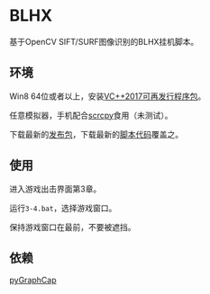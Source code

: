 # BLHX

基于OpenCV SIFT/SURF图像识别的BLHX挂机脚本。

## 环境

Win8 64位或者以上，安装[VC++2017可再发行程序包](https://support.microsoft.com/zh-cn/help/2977003/the-latest-supported-visual-c-downloads)。

任意模拟器，手机配合[scrcpy](https://github.com/Genymobile/scrcpy)食用（未测试）。

下载最新的[发布包](https://github.com/GiriMind/BLHX/releases)，下载最新的[脚本代码](https://github.com/GiriMind/BLHX/archive/master.zip)覆盖之。

## 使用

进入游戏出击界面第3章。

运行`3-4.bat`，选择游戏窗口。

保持游戏窗口在最前，不要被遮挡。

## 依赖

[pyGraphCap](https://github.com/GiriMind/pyGraphCap)
